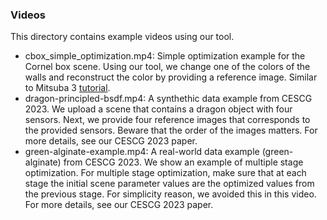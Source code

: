 ### Videos
This directory contains example videos using our tool.

- cbox_simple_optimization.mp4: Simple optimization example for the Cornel box scene. Using our tool, we change one of the colors of the walls and reconstruct the color by providing a reference image. Similar to Mitsuba 3 [tutorial](https://mitsuba.readthedocs.io/en/stable/src/inverse_rendering/gradient_based_opt.html).
- dragon-principled-bsdf.mp4: A synthethic data example from CESCG 2023. We upload a scene that contains a dragon object with four sensors. Next, we provide four reference images that corresponds to the provided sensors. Beware that the order of the images matters. For more details, see our CESCG 2023 paper.
- green-alginate-example.mp4: A real-world data example (green-alginate) from CESCG 2023. We show an example of multiple stage optimization. For multiple stage optimization, make sure that at each stage the initial scene parameter values are the optimized values from the previous stage. For simplicity reason, we avoided this in this video. For more details, see our CESCG 2023 paper.
